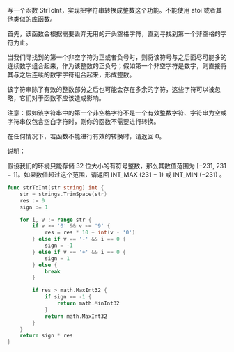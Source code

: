 写一个函数 StrToInt，实现把字符串转换成整数这个功能。不能使用 atoi 或者其他类似的库函数。

首先，该函数会根据需要丢弃无用的开头空格字符，直到寻找到第一个非空格的字符为止。

当我们寻找到的第一个非空字符为正或者负号时，则将该符号与之后面尽可能多的连续数字组合起来，作为该整数的正负号；假如第一个非空字符是数字，则直接将其与之后连续的数字字符组合起来，形成整数。

该字符串除了有效的整数部分之后也可能会存在多余的字符，这些字符可以被忽略，它们对于函数不应该造成影响。

注意：假如该字符串中的第一个非空格字符不是一个有效整数字符、字符串为空或字符串仅包含空白字符时，则你的函数不需要进行转换。

在任何情况下，若函数不能进行有效的转换时，请返回 0。

说明：

假设我们的环境只能存储 32 位大小的有符号整数，那么其数值范围为 [−231,  231 − 1]。如果数值超过这个范围，请返回  INT_MAX (231 − 1) 或 INT_MIN (−231) 。

```go
func strToInt(str string) int {
    str = strings.TrimSpace(str)
    res := 0
    sign := 1

    for i, v := range str {
        if v >= '0' && v <= '9' {
            res = res * 10 + int(v - '0')
        } else if v == '-' && i == 0 {
            sign = -1
        } else if v == '+' && i == 0 {
            sign = 1
        } else {
            break
        }

        if res > math.MaxInt32 {
            if sign == -1 {
                return math.MinInt32
            }
            return math.MaxInt32
        }
    }
    return sign * res
}
```



